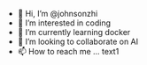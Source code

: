 - 👋 Hi, I’m @johnsonzhi
- 👀 I’m interested in coding
- 🌱 I’m currently learning docker
- 💞️ I’m looking to collaborate on AI
- 📫 How to reach me ...
text1
<!---
johnsonzhi/johnsonzhi is a ✨ special ✨ repository because its `README.md` (this file) appears on your GitHub profile.
You can click the Preview link to take a look at your changes.
--->
